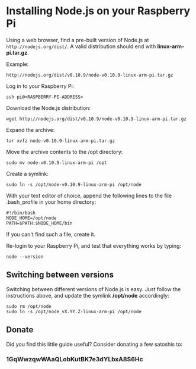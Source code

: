 # Installing Node.js on your Raspberry Pi #
Using a web browser, find a pre-built version of Node.js at `http://nodejs.org/dist/`.  A valid distribution should end with **linux-arm-pi.tar.gz**.

Example:

`http://nodejs.org/dist/v0.10.9/node-v0.10.9-linux-arm-pi.tar.gz`

Log in to your Raspberry Pi:
	
	ssh pi@<RASPBERRY-PI-ADDRESS>

Download the Node.js distribution:

	wget http://nodejs.org/dist/v0.10.9/node-v0.10.9-linux-arm-pi.tar.gz
 
Expand the archive:

	tar xvfz node-v0.10.9-linux-arm-pi.tar.gz
	
Move the archive contents to the /opt directory:

	sudo mv node-v0.10.9-linux-arm-pi /opt
	
Create a symlink:

	sudo ln -s /opt/node-v0.10.9-linux-arm-pi /opt/node
	
With your text editor of choice, append the following lines to the file .bash_profile in your home directory:

	#!/bin/bash
	NODE_HOME=/opt/node
	PATH=$PATH:$NODE_HOME/bin
	
If you can't find such a file, create it.

Re-login to your Raspberry Pi, and test that everything works by typing:

    node --version
    
Switching between versions
--------------------------
Switching between different versions of Node.js is easy.  Just follow the instructions above, and update the symlink **/opt/node** accordingly:

	sudo rm /opt/node
	sudo ln -s /opt/node_vX.YY.Z-linux-arm-pi /opt/node

Donate
------
Did you find this little guide useful?  Consider donating a few satoshis to:

### 1GqWwzqwWAaQLobKutBK7e3dYLbxA8S6Hc ###
